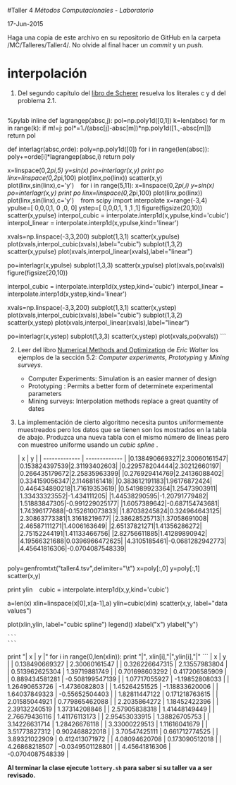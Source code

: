 #Taller 4
*Métodos Computacionales - Laboratorio*

17-Jun-2015

Haga una copia de este archivo en su repositorio de GitHub en la carpeta /MC/Talleres/Taller4/. No olvide al final hacer un *commit* y un *push*.

# interpolación

1. Del segundo capítulo del [libro de Scherer](http://link.springer.com.ezproxy.uniandes.edu.co:8080/book/10.1007\%2F978-3-642-13990-1) resuelva los literales c y d del problema 2.1.

	```
%pylab inline
def lagrangep(absc,j):
    pol=np.poly1d([0,1])
    k=len(absc)
    for m in range(k):
        if m!=j:
            pol*=1./(absc[j]-absc[m])*np.poly1d([1.,-absc[m]])
    return pol   

def interlagr(absc,orde):
    poly=np.poly1d([0])
    for i in range(len(absc)):
        poly+=orde[i]*lagrangep(absc,i)
    return poly


x=linspace(0,2*pi,5)
y=sin(x)
po=interlagr(x,y)
print po
	```
	```
linx=linspace(0,2*pi,100)
plot(linx,po(linx))
scatter(x,y)
plot(linx,sin(linx),c='y')
	```
	```
for i in range(5,11):
    x=linspace(0,2*pi,i)
    y=sin(x)
    po=interlagr(x,y)
    print po
    linx=linspace(0,2*pi,100)
    plot(linx,po(linx))
plot(linx,sin(linx),c='y')
	```
	```
from scipy import interpolate
x=range(-3,4)
ypulse=[ 0,0,0,1, 0 ,0, 0]
ystep=[ 0,0,0,1, 1 ,1 ,1]
figure(figsize(20,10))
scatter(x,ypulse)
interpol_cubic = interpolate.interp1d(x,ypulse,kind='cubic')
interpol_linear = interpolate.interp1d(x,ypulse,kind='linear')

xvals=np.linspace(-3,3,200)
subplot(1,3,1)
scatter(x,ypulse)
plot(xvals,interpol_cubic(xvals),label="cubic")
subplot(1,3,2)
scatter(x,ypulse)
plot(xvals,interpol_linear(xvals),label="linear")

po=interlagr(x,ypulse)
subplot(1,3,3)
scatter(x,ypulse)
plot(xvals,po(xvals))
	```
	```
figure(figsize(20,10))

interpol_cubic = interpolate.interp1d(x,ystep,kind='cubic')
interpol_linear = interpolate.interp1d(x,ystep,kind='linear')

xvals=np.linspace(-3,3,200)
subplot(1,3,1)
scatter(x,ystep)
plot(xvals,interpol_cubic(xvals),label="cubic")
subplot(1,3,2)
scatter(x,ystep)
plot(xvals,interpol_linear(xvals),label="linear")

po=interlagr(x,ystep)
subplot(1,3,3)
scatter(x,ystep)
plot(xvals,po(xvals))
	```

2. Leer del libro [Numerical Methods and Optimization](http://ezproxy.uniandes.edu.co:8080/login?url=http://dx.doi.org/10.1007/978-3-319-07671-3) de *Eric Walter* los ejemplos de la sección 5.2: *Computer experiments*, *Prototyping* y *Mining surveys*.  

	+ Computer Experiments: Simulation is an easier manner of design
	+ Prototyping : Permits a better form of determinete experimental parameters
	+ Mining surveys: Interpolation methods replace a great quantity of dates




3. La implementación de cierto algoritmo necesita puntos uniformemente muestreados pero los datos que se tienen son los mostrados en la tabla de abajo. Produzca una nueva tabla con el mismo número de líneas pero con muestreo uniforme usando un *cubic spline* .

	| x        | y           |
| ------------- | ------------- |
|0.138490669327|2.30060161547|
|0.153824397539|2.31193402603|
|0.229578204444|2.30212660197|
|0.266435179672|2.25835963399|
|0.276929414769|2.24136088402|
|0.334159056347|2.11468161418|
|0.383612191183|1.96176872424|
|0.446434890218|1.71619353619|
|0.541989923364|1.25473903911|
|1.33433323552|-1.434111205|
|1.44538290595|-1.20791779482|
|1.51883847305|-0.991229025177|
|1.6057389642|-0.687154743681|
|1.74396177688|-0.152610073833|
|1.87038245824|0.324964643125|
|2.30863773381|1.31618219677|
|2.38628525713|1.37058691008|
|2.46587111271|1.4006163649|
|2.65137821271|1.41356286272|
|2.75152244191|1.41133466756|
|2.82756611885|1.41289890942|
|4.19566321688|0.0396966472625|
|4.3105185461|-0.0681282942773|
|4.45641816306|-0.0704087548339|

	```
poly=genfromtxt("taller4.tsv",delimiter="\t")
x=poly[:,0]
y=poly[:,1]
scatter(x,y)


print ylin
	```
	```
cubic = interpolate.interp1d(x,y,kind='cubic')

a=len(x)
xlin=linspace(x[0],x[a-1],a)
ylin=cubic(xlin)
scatter(x,y, label="data values")

plot(xlin,ylin, label="cubic spline")
legend()
xlabel("x")
ylabel("y")

	```
	```

print "|     x        |      y     |"
for i in range(0,len(xlin)):
    print "|", xlin[i],"|",ylin[i],"|"
	```
|     x        |      y     |
| 0.138490669327 | 2.30060161547 |
| 0.326226647315 | 2.13557983804 |
| 0.513962625304 | 1.39719881749 |
| 0.701698603292 | 0.417206585909 |
| 0.889434581281 | -0.508199547139 |
| 1.07717055927 | -1.19852808033 |
| 1.26490653726 | -1.4736082803 |
| 1.45264251525 | -1.18833620006 |
| 1.64037849323 | -0.55652504403 |
| 1.82811447122 | 0.171218763615 |
| 2.01585044921 | 0.779865462088 |
| 2.2035864272 | 1.18452422396 |
| 2.39132240519 | 1.37314208846 |
| 2.57905838318 | 1.41448149449 |
| 2.76679436116 | 1.41176113173 |
| 2.95453033915 | 1.38826705753 |
| 3.14226631714 | 1.28426676118 |
| 3.33000229513 | 1.11616041679 |
| 3.51773827312 | 0.902468822018 |
| 3.70547425111 | 0.661712774525 |
| 3.89321022909 | 0.412413071972 |
| 4.08094620708 | 0.173090512018 |
| 4.26868218507 | -0.0349501128801 |
| 4.45641816306 | -0.0704087548339 |


**Al terminar la clase ejecute `lottery.sh` para saber si su taller va a ser revisado.**
